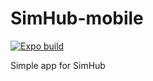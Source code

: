 # SimHub-mobile
[![Expo build](https://github.com/ducng99/SimHub-mobile/actions/workflows/expo.yml/badge.svg)](https://github.com/ducng99/SimHub-mobile/actions/workflows/expo.yml)

Simple app for SimHub
